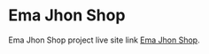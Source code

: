 # Ema Jhon Shop

Ema Jhon Shop project live site link [Ema Jhon Shop](https://ema-jhon-git.web.app/).